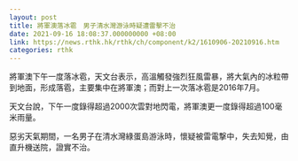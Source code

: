 ```yaml
---
layout: post
title: 將軍澳落冰雹　男子清水灣游泳時疑遭雷擊不治
date: 2021-09-16 18:08:37.000000000 +08:00
link: https://news.rthk.hk/rthk/ch/component/k2/1610906-20210916.htm
categories: rthk
---
```


將軍澳下午一度落冰雹，天文台表示，高溫觸發強烈狂風雷暴，將大氣內的冰粒帶到地面，形成落雹，主要集中在將軍澳；而對上一次落冰雹是2016年7月。

天文台說，下午一度錄得超過2000次雲對地閃電，將軍澳更一度錄得超過100毫米雨量。

惡劣天氣期間，一名男子在清水灣綠蛋島游泳時，懷疑被雷電撃中，失去知覺，由直升機送院，證實不治。
